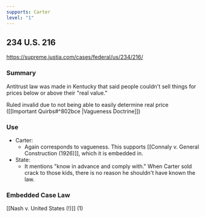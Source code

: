 ```yaml
---
supports: Carter
level: "1"
---
```

## 234 U.S. 216 

https://supreme.justia.com/cases/federal/us/234/216/

### Summary

Antitrust law was made in Kentucky that said people couldn't sell things for prices below or above their "real value."

Ruled invalid due to not being able to easily determine real price ([[Important Quirbs#^802bce |Vagueness Doctrine]])

### Use
* Carter:
	* Again corresponds to vagueness. This supports [[Connaly v. General Construction (1926)]], which it is embedded in.
* State:
	* It mentions "know in advance and comply with." When Carter sold crack to those kids, there is no reason he shouldn't have known the law.
### Embedded Case Law
[[Nash v. United States (!)]] (1)
